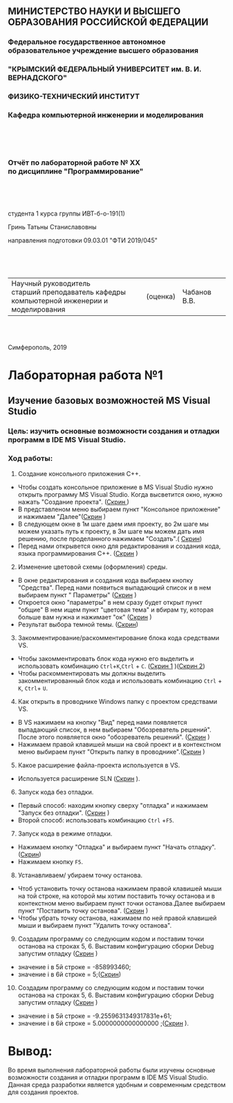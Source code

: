 ﻿## МИНИСТЕРСТВО НАУКИ  И ВЫСШЕГО ОБРАЗОВАНИЯ РОССИЙСКОЙ ФЕДЕРАЦИИ  
### Федеральное государственное автономное образовательное учреждение высшего образования  

### "КРЫМСКИЙ ФЕДЕРАЛЬНЫЙ УНИВЕРСИТЕТ им. В. И. ВЕРНАДСКОГО"  
### ФИЗИКО-ТЕХНИЧЕСКИЙ ИНСТИТУТ  
### Кафедра компьютерной инженерии и моделирования

<br/><br/>
​
### Отчёт по лабораторной работе № XX<br/> по дисциплине "Программирование"

<br/>

​

студента 1 курса группы ИВТ-б-о-191(1)  

Гринь Татьны Станиславовны  

направления подготовки 09.03.01 "ФТИ 2019/045"  

<br/>

​

<table>

<tr><td>Научный руководитель<br/> старший преподаватель кафедры<br/> компьютерной инженерии и моделирования</td>

<td>(оценка)</td>

<td>Чабанов В.В.</td>

</tr>

</table>

<br/><br/>

Симферополь, 2019


# Лабораторная работа №1
## Изучение базовых возможностей MS Visual Studio
### Цель: изучить основные возможности создания и отладки программ в IDE MS Visual Studio.
### Ход работы:
1. Создание консольного приложения С++. 
 + Чтобы создать консольное приложение в MS Visual Studio нужно открыть программу MS Visual Studio. Когда высветится окно, нужно нажать "Создание проекта". ([Скрин ](https://github.com/Starfall-69/Labs/blob/master/1.PNG)) 
 + В представленом меню выбираем пункт "Консольное приложение" и нажимаем "Далее"([Скрин](https://github.com/Starfall-69/Labs/blob/master/2.PNG) )
 + В следующем окне в 1м шаге даем имя проекту, во 2м шаге мы можем указать путь к проекту, в 3м шаге мы можем дать имя решению, после проделанного нажимаем "Создать".( [Скрин](https://github.com/Starfall-69/Labs/blob/master/3.PNG))
 + Перед нами открывется окно для редактирования и создания кода, языка программирования С++. ([Скрин](https://github.com/Starfall-69/Labs/blob/master/4.PNG) )  
 2. Изменение цветовой схемы (оформления) среды.
 + В окне редактирования и создания кода выбираем кнопку "Средства". Перед нами появиться выпадающий список и в нем выбираем пункт " Параметры" ([Скрин](https://github.com/Starfall-69/Labs/blob/master/5.png) )
 + Откроется окно "параметры" в нем сразу будет открыт пункт "общие" 
 В нем ищем пункт "цветовая тема" и вбирам ту, которая больше вам нужна и нажимает "ок" ([Скрин](https://github.com/Starfall-69/Labs/blob/master/2.%202%20(%20%D1%82%D0%B5%D0%BC%D0%BD%D0%B0%D1%8F%20%D1%82%D0%BC%D0%B0).png) ) 
 + Результат выбора темной темы. ([Скрин](https://github.com/Starfall-69/Labs/blob/master/7.PNG)) 
 3. Закомментирование/раскомментирование блока кода средствами VS.
 + Чтобы закомментировать блок кода нужно его выделить и использовать комбинацию `Ctrl`+`K`,`Ctrl` + `C`. ([Скрин 1](https://github.com/Starfall-69/Labs/blob/master/8.1.PNG) )([Скрин 2](https://github.com/Starfall-69/Labs/blob/master/8.2.PNG))
 + Чтобы раскомментировать мы должны выделить закомментированный блок кода и использовать комбинацию `Ctrl` + `K`, `Ctrl`+ `U`. 
 4. Как открыть в проводнике Windows папку с проектом средствами VS.
 + В VS нажимаем на кнопку "Вид" перед нами появляется выпадающий список, в нем выбираем "Обозреватель решений". После этого появляется окно "обозреватель решений". ([Скрин](https://github.com/Starfall-69/Labs/blob/master/9.png) )
 + Нажимаем правой клавишей мыши на свой проект и в контекстном меню выбираем пункт "Открыть папку в проводнике".([Скрин](https://github.com/Starfall-69/Labs/blob/master/10.png) ) 
 5. Какое расширение файла-проекта используется в VS.
 + Используется расширение SLN ([Скрин](https://github.com/Starfall-69/Labs/blob/master/11.png) ).
6. Запуск кода без отладки.
 + Первый способ: находим кнопку сверху "отладка" и нажимаем "Запуск без отладки". ([Скрин](https://github.com/Starfall-69/Labs/blob/master/12.png) )
 + Второй способ: использовать комбинацию `Ctrl` +`F5`.
 7. Запуск кода в режиме отладки.
 + Нажимаем кнопку "Отладка" и выбираем пункт "Начать отладку". ([Скрин](https://github.com/Starfall-69/Labs/blob/master/13.png)) 
 + Нажимаем кнопку `F5`.
 8. Устанавливаем/ убираем точку останова. 
 + Чтоб установить точку останова нажимаем правой клавишей мыши на той строке, на которой мы хотим поставить точку останова и в контекстном меню выбираем пункт точки останова.Далее выбираем пункт "Поставить точку останова". ([Скрин](https://github.com/Starfall-69/Labs/blob/master/14.png) )
 + Чтобы убрать точку останова, нажимаем по ней правой клавишей мыши и выбираем пункт "Удалить точку останова".
 9. Создадим программу со следующим кодом и поставим точки останова на строках 5, 6. Выставим конфигурацию сборки Debug запустим отладку  ([Скрин](https://github.com/Starfall-69/Labs/blob/master/15.PNG) )
  + значение i в 5й строке = -858993460;
  + значение i в 6й строке = 5;([Скрин](https://github.com/Starfall-69/Labs/blob/master/16.png))
10. Создадим программу со следующим кодом и поставим точки останова на строках 5, 6. Выставим конфигурацию сборки Debug запустим отладку  ([Скрин](https://github.com/Starfall-69/Labs/blob/master/17.png) )
  + значение i в 5й строке = -9.2559631349317831e+61;
  + значение i в 6й строке = 5.0000000000000000 ;([Скрин](https://github.com/Starfall-69/Labs/blob/master/18.png) ).
 # Вывод:
 Во время выполнения лабораторной работы были изучены основные возможности создания и отладки программ в IDE MS Visual Studio. Данная среда разработки является удобным и  современным средством для создания проектов.

 
 